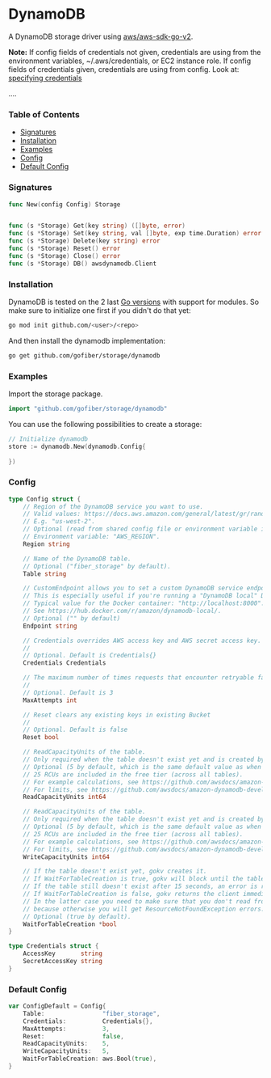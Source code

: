 # DynamoDB
A DynamoDB storage driver using [aws/aws-sdk-go-v2](https://github.com/aws/aws-sdk-go-v2).

**Note:** If config fields of credentials not given, credentials are using from the environment variables, ~/.aws/credentials, or EC2 instance role. If config fields of credentials given, credentials are using from config. Look at: [specifying credentials](https://aws.github.io/aws-sdk-go-v2/docs/configuring-sdk/#specifying-credentials)

....

### Table of Contents
- [Signatures](#signatures)
- [Installation](#installation)
- [Examples](#examples)
- [Config](#config)
- [Default Config](#default-config)


### Signatures
```go
func New(config Config) Storage


func (s *Storage) Get(key string) ([]byte, error)
func (s *Storage) Set(key string, val []byte, exp time.Duration) error
func (s *Storage) Delete(key string) error
func (s *Storage) Reset() error
func (s *Storage) Close() error
func (s *Storage) DB() awsdynamodb.Client
```

### Installation
DynamoDB is tested on the 2 last [Go versions](https://golang.org/dl/) with support for modules. So make sure to initialize one first if you didn't do that yet:
```bash
go mod init github.com/<user>/<repo>
```
And then install the dynamodb implementation:
```bash
go get github.com/gofiber/storage/dynamodb
```

### Examples
Import the storage package.
```go
import "github.com/gofiber/storage/dynamodb"
```

You can use the following possibilities to create a storage:
```go
// Initialize dynamodb
store := dynamodb.New(dynamodb.Config{
	
})
```

### Config
```go
type Config struct {
	// Region of the DynamoDB service you want to use.
	// Valid values: https://docs.aws.amazon.com/general/latest/gr/rande.html#ddb_region.
	// E.g. "us-west-2".
	// Optional (read from shared config file or environment variable if not set).
	// Environment variable: "AWS_REGION".
	Region string

	// Name of the DynamoDB table.
	// Optional ("fiber_storage" by default).
	Table string

	// CustomEndpoint allows you to set a custom DynamoDB service endpoint.
	// This is especially useful if you're running a "DynamoDB local" Docker container for local testing.
	// Typical value for the Docker container: "http://localhost:8000".
	// See https://hub.docker.com/r/amazon/dynamodb-local/.
	// Optional ("" by default)
	Endpoint string

	// Credentials overrides AWS access key and AWS secret access key. Not recommended.
	//
	// Optional. Default is Credentials{}
	Credentials Credentials

	// The maximum number of times requests that encounter retryable failures should be attempted.
	//
	// Optional. Default is 3
	MaxAttempts int

	// Reset clears any existing keys in existing Bucket
	//
	// Optional. Default is false
	Reset bool

	// ReadCapacityUnits of the table.
	// Only required when the table doesn't exist yet and is created by gokv.
	// Optional (5 by default, which is the same default value as when creating a table in the web console)
	// 25 RCUs are included in the free tier (across all tables).
	// For example calculations, see https://github.com/awsdocs/amazon-dynamodb-developer-guide/blob/c420420a59040c5b3dd44a6e59f7c9e55fc922ef/doc_source/HowItWorks.ProvisionedThroughput.
	// For limits, see https://github.com/awsdocs/amazon-dynamodb-developer-guide/blob/c420420a59040c5b3dd44a6e59f7c9e55fc922ef/doc_source/Limits.md#capacity-units-and-provisioned-throughput.md#provisioned-throughput.
	ReadCapacityUnits int64

	// ReadCapacityUnits of the table.
	// Only required when the table doesn't exist yet and is created by gokv.
	// Optional (5 by default, which is the same default value as when creating a table in the web console)
	// 25 RCUs are included in the free tier (across all tables).
	// For example calculations, see https://github.com/awsdocs/amazon-dynamodb-developer-guide/blob/c420420a59040c5b3dd44a6e59f7c9e55fc922ef/doc_source/HowItWorks.ProvisionedThroughput.
	// For limits, see https://github.com/awsdocs/amazon-dynamodb-developer-guide/blob/c420420a59040c5b3dd44a6e59f7c9e55fc922ef/doc_source/Limits.md#capacity-units-and-provisioned-throughput.md#provisioned-throughput.
	WriteCapacityUnits int64

	// If the table doesn't exist yet, gokv creates it.
	// If WaitForTableCreation is true, gokv will block until the table is created, with a timeout of 15 seconds.
	// If the table still doesn't exist after 15 seconds, an error is returned.
	// If WaitForTableCreation is false, gokv returns the client immediately.
	// In the latter case you need to make sure that you don't read from or write to the table before it's created,
	// because otherwise you will get ResourceNotFoundException errors.
	// Optional (true by default).
	WaitForTableCreation *bool
}

type Credentials struct {
	AccessKey       string
	SecretAccessKey string
}

```

### Default Config
```go
var ConfigDefault = Config{
	Table:                "fiber_storage",
	Credentials:          Credentials{},
	MaxAttempts:          3,
	Reset:                false,
	ReadCapacityUnits:    5,
	WriteCapacityUnits:   5,
	WaitForTableCreation: aws.Bool(true),
}
```
